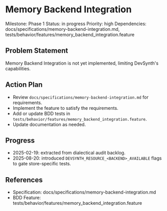 # Memory Backend Integration
Milestone: Phase 1
Status: in progress
Priority: high
Dependencies: docs/specifications/memory-backend-integration.md, tests/behavior/features/memory_backend_integration.feature

## Problem Statement
Memory Backend Integration is not yet implemented, limiting DevSynth's capabilities.


## Action Plan
- Review `docs/specifications/memory-backend-integration.md` for requirements.
- Implement the feature to satisfy the requirements.
- Add or update BDD tests in `tests/behavior/features/memory_backend_integration.feature`.
- Update documentation as needed.

## Progress
- 2025-02-19: extracted from dialectical audit backlog.
- 2025-08-20: introduced `DEVSYNTH_RESOURCE_<BACKEND>_AVAILABLE` flags to gate
  store-specific tests.

## References
- Specification: docs/specifications/memory-backend-integration.md
- BDD Feature: tests/behavior/features/memory_backend_integration.feature
